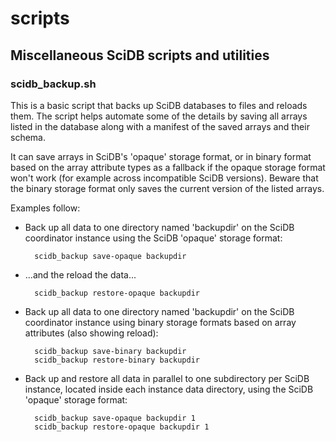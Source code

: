scripts
=======

## Miscellaneous SciDB scripts and utilities

### scidb_backup.sh

This is a basic script that backs up SciDB databases to files and reloads them.
The script helps automate some of the details by saving all arrays listed in
the database along with a manifest of the saved arrays and their schema.

It can save arrays in SciDB's 'opaque' storage format, or in binary format
based on the array attribute types as a fallback if the opaque storage format
won't work (for example across incompatible SciDB versions). Beware that the
binary storage format only saves the current version of the listed arrays.

Examples follow:

* Back up all data to one directory named 'backupdir' on the SciDB coordinator instance
using the SciDB 'opaque' storage format:
	```
	  scidb_backup save-opaque backupdir
	```
* ...and the reload the data...
	```
	  scidb_backup restore-opaque backupdir
	```
* Back up all data to one directory named 'backupdir' on the SciDB coordinator instance
using binary storage formats based on array attributes (also showing reload):
	```
	  scidb_backup save-binary backupdir
	  scidb_backup restore-binary backupdir
	```
* Back up and restore all data in parallel to one subdirectory per SciDB instance, located inside each instance data directory, using the SciDB 'opaque' storage format:
	```
	  scidb_backup save-opaque backupdir 1
	  scidb_backup restore-opaque backupdir 1
	```
